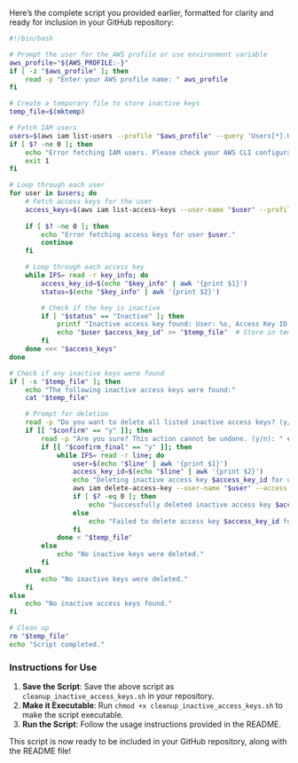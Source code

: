 Here’s the complete script you provided earlier, formatted for clarity and ready for inclusion in your GitHub repository:

```bash
#!/bin/bash

# Prompt the user for the AWS profile or use environment variable
aws_profile="${AWS_PROFILE:-}"
if [ -z "$aws_profile" ]; then
    read -p "Enter your AWS profile name: " aws_profile
fi

# Create a temporary file to store inactive keys
temp_file=$(mktemp)

# Fetch IAM users
users=$(aws iam list-users --profile "$aws_profile" --query 'Users[*].UserName' --output text 2>/dev/null)
if [ $? -ne 0 ]; then
    echo "Error fetching IAM users. Please check your AWS CLI configuration."
    exit 1
fi

# Loop through each user
for user in $users; do
    # Fetch access keys for the user
    access_keys=$(aws iam list-access-keys --user-name "$user" --profile "$aws_profile" --query 'AccessKeyMetadata[*].[AccessKeyId, Status]' --output text 2>/dev/null)
    
    if [ $? -ne 0 ]; then
        echo "Error fetching access keys for user $user."
        continue
    fi

    # Loop through each access key
    while IFS= read -r key_info; do
        access_key_id=$(echo "$key_info" | awk '{print $1}')
        status=$(echo "$key_info" | awk '{print $2}')

        # Check if the key is inactive
        if [ "$status" == "Inactive" ]; then
            printf "Inactive access key found: User: %s, Access Key ID: %s\n" "$user" "$access_key_id"
            echo "$user $access_key_id" >> "$temp_file"  # Store in temp file
        fi
    done <<< "$access_keys"
done

# Check if any inactive keys were found
if [ -s "$temp_file" ]; then
    echo "The following inactive access keys were found:"
    cat "$temp_file"

    # Prompt for deletion
    read -p "Do you want to delete all listed inactive access keys? (y/n): " confirm
    if [[ "$confirm" == "y" ]]; then
        read -p "Are you sure? This action cannot be undone. (y/n): " confirm_final
        if [[ "$confirm_final" == "y" ]]; then
            while IFS= read -r line; do
                user=$(echo "$line" | awk '{print $1}')
                access_key_id=$(echo "$line" | awk '{print $2}')
                echo "Deleting inactive access key $access_key_id for user $user..."
                aws iam delete-access-key --user-name "$user" --access-key-id "$access_key_id" --profile "$aws_profile" 2>/dev/null
                if [ $? -eq 0 ]; then
                    echo "Successfully deleted inactive access key $access_key_id."
                else
                    echo "Failed to delete access key $access_key_id for user $user."
                fi
            done < "$temp_file"
        else
            echo "No inactive keys were deleted."
        fi
    else
        echo "No inactive keys were deleted."
    fi
else
    echo "No inactive access keys found."
fi

# Clean up
rm "$temp_file"
echo "Script completed."
```

### Instructions for Use

1. **Save the Script**: Save the above script as `cleanup_inactive_access_keys.sh` in your repository.
2. **Make it Executable**: Run `chmod +x cleanup_inactive_access_keys.sh` to make the script executable.
3. **Run the Script**: Follow the usage instructions provided in the README.

This script is now ready to be included in your GitHub repository, along with the README file!
